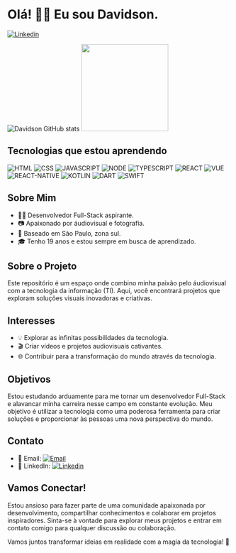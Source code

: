 # Olá! 👋🏽 Eu sou Davidson.

[![Linkedin](https://img.shields.io/badge/LinkedIn-0077B5?style=for-the-badge&logo=linkedin&logoColor=white)](https://www.linkedin.com/in/davidson-william-ferreira/)

![Davidson GitHub stats](https://github-readme-stats.vercel.app/api?username=devblackk&show_icons=true&theme=tokyonight)
<img height="196em" src="https://github-readme-stats.vercel.app/api/top-langs/?username=devblackk&layout=donut&theme=tokyonight"/>

## Tecnologias que estou aprendendo
![HTML](https://img.shields.io/badge/HTML5-E34F26?style=for-the-badge&logo=html5&logoColor=white)
![CSS](https://img.shields.io/badge/CSS3-1572B6?style=for-the-badge&logo=css3&logoColor=white)
![JAVASCRIPT](https://img.shields.io/badge/JavaScript-F7DF1E?style=for-the-badge&logo=javascript&logoColor=black)
![NODE](https://img.shields.io/badge/Node.js-43853D?style=for-the-badge&logo=node.js&logoColor=white)
![TYPESCRIPT](https://img.shields.io/badge/TypeScript-007ACC?style=for-the-badge&logo=typescript&logoColor=white)
![REACT](https://img.shields.io/badge/React-20232A?style=for-the-badge&logo=react&logoColor=61DAFB)
![VUE](https://img.shields.io/badge/Vue.js-35495E?style=for-the-badge&logo=vue.js&logoColor=4FC08D)
![REACT-NATIVE](https://img.shields.io/badge/React_Native-20232A?style=for-the-badge&logo=react&logoColor=61DAFB)
![KOTLIN](https://img.shields.io/badge/Kotlin-0095D5?&style=for-the-badge&logo=kotlin&logoColor=white)
![DART](https://img.shields.io/badge/Dart-0175C2?style=for-the-badge&logo=dart&logoColor=white
)
![SWIFT](https://img.shields.io/badge/Swift-FA7343?style=for-the-badge&logo=swift&logoColor=white)

## Sobre Mim
- 👨‍💻 Desenvolvedor Full-Stack aspirante.
- 📷 Apaixonado por áudiovisual e fotografia.
- 🌆 Baseado em São Paulo, zona sul.
- 🎓 Tenho 19 anos e estou sempre em busca de aprendizado.

## Sobre o Projeto
Este repositório é um espaço onde combino minha paixão pelo áudiovisual com a tecnologia da informação (TI). Aqui, você encontrará projetos que exploram soluções visuais inovadoras e criativas.

## Interesses
- 💡 Explorar as infinitas possibilidades da tecnologia.
- 🎬 Criar vídeos e projetos audiovisuais cativantes.
- 🌐 Contribuir para a transformação do mundo através da tecnologia.

## Objetivos
Estou estudando arduamente para me tornar um desenvolvedor Full-Stack e alavancar minha carreira nesse campo em constante evolução. Meu objetivo é utilizar a tecnologia como uma poderosa ferramenta para criar soluções e proporcionar às pessoas uma nova perspectiva do mundo.

## Contato
- 📧 Email: [![Email](https://img.shields.io/badge/Gmail-D14836?style=for-the-badge&logo=gmail&logoColor=white)](davidsonwferreira8@gmail.com)
- 📱 LinkedIn: [![Linkedin](https://img.shields.io/badge/LinkedIn-0077B5?style=for-the-badge&logo=linkedin&logoColor=white)](https://www.linkedin.com/in/davidson-william-ferreira/)

## Vamos Conectar!
Estou ansioso para fazer parte de uma comunidade apaixonada por desenvolvimento, compartilhar conhecimentos e colaborar em projetos inspiradores. Sinta-se à vontade para explorar meus projetos e entrar em contato comigo para qualquer discussão ou colaboração.

Vamos juntos transformar ideias em realidade com a magia da tecnologia! 🚀

